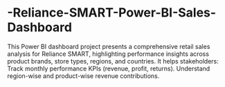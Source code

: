 # -Reliance-SMART-Power-BI-Sales-Dashboard
This Power BI dashboard project presents a comprehensive retail sales analysis for Reliance SMART, highlighting performance insights across product brands, store types, regions, and countries.  It helps stakeholders:  Track monthly performance KPIs (revenue, profit, returns).  Understand region-wise and product-wise revenue contributions. 
